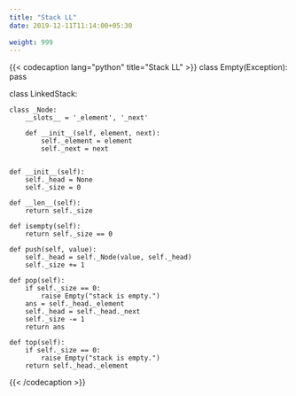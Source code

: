 ```yaml
---
title: "Stack LL"
date: 2019-12-11T11:14:00+05:30
 
weight: 999
---
```


{{< codecaption lang="python" title="Stack LL" >}}
class Empty(Exception):
    pass

class LinkedStack:

    class _Node:
        __slots__ = '_element', '_next'

        def __init__(self, element, next):
            self._element = element
            self._next = next


    def __init__(self):
        self._head = None
        self._size = 0

    def __len__(self):
        return self._size

    def isempty(self):
        return self._size == 0

    def push(self, value):
        self._head = self._Node(value, self._head)
        self._size += 1

    def pop(self):
        if self._size == 0:
            raise Empty("stack is empty.")
        ans = self._head._element
        self._head = self._head._next
        self._size -= 1
        return ans

    def top(self):
        if self._size == 0:
            raise Empty("stack is empty.")
        return self._head._element
{{< /codecaption >}}